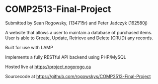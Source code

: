 # COMP2513-Final-Project

Submitted by Sean Rogowsky, (134715r) and  Peter Jadczyk (162580j)

A website that allows a user to maintain a database of purchased items.  User is able to Create, Update, Retrieve and Delete (CRUD) any records.

Built for use with LAMP

Implements a fully RESTful API backend using PHP/MySQL


Hosted live at https://project.nogorogo.ca

Sourcecode at https://github.com/rogowskys/COMP2513-Final-Project
